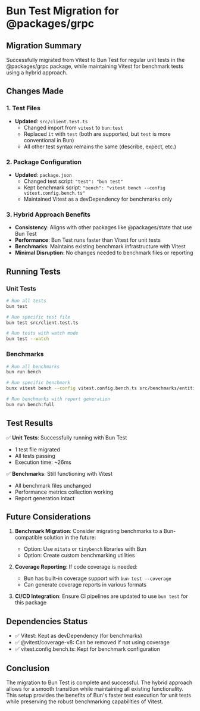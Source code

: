 # Bun Test Migration for @packages/grpc

## Migration Summary

Successfully migrated from Vitest to Bun Test for regular unit tests in the @packages/grpc package, while maintaining Vitest for benchmark tests using a hybrid approach.

## Changes Made

### 1. Test Files
- **Updated**: `src/client.test.ts`
  - Changed import from `vitest` to `bun:test`
  - Replaced `it` with `test` (both are supported, but `test` is more conventional in Bun)
  - All other test syntax remains the same (describe, expect, etc.)

### 2. Package Configuration
- **Updated**: `package.json`
  - Changed test script: `"test": "bun test"`
  - Kept benchmark script: `"bench": "vitest bench --config vitest.config.bench.ts"`
  - Maintained Vitest as a devDependency for benchmarks only

### 3. Hybrid Approach Benefits
- **Consistency**: Aligns with other packages like @packages/state that use Bun Test
- **Performance**: Bun Test runs faster than Vitest for unit tests
- **Benchmarks**: Maintains existing benchmark infrastructure with Vitest
- **Minimal Disruption**: No changes needed to benchmark files or reporting

## Running Tests

### Unit Tests
```bash
# Run all tests
bun test

# Run specific test file
bun test src/client.test.ts

# Run tests with watch mode
bun test --watch
```

### Benchmarks
```bash
# Run all benchmarks
bun run bench

# Run specific benchmark
bunx vitest bench --config vitest.config.bench.ts src/benchmarks/entities.bench.ts

# Run benchmarks with report generation
bun run bench:full
```

## Test Results

✅ **Unit Tests**: Successfully running with Bun Test
- 1 test file migrated
- All tests passing
- Execution time: ~26ms

✅ **Benchmarks**: Still functioning with Vitest
- All benchmark files unchanged
- Performance metrics collection working
- Report generation intact

## Future Considerations

1. **Benchmark Migration**: Consider migrating benchmarks to a Bun-compatible solution in the future:
   - Option: Use `mitata` or `tinybench` libraries with Bun
   - Option: Create custom benchmarking utilities

2. **Coverage Reporting**: If code coverage is needed:
   - Bun has built-in coverage support with `bun test --coverage`
   - Can generate coverage reports in various formats

3. **CI/CD Integration**: Ensure CI pipelines are updated to use `bun test` for this package

## Dependencies Status

- ✅ Vitest: Kept as devDependency (for benchmarks)
- ✅ @vitest/coverage-v8: Can be removed if not using coverage
- ✅ vitest.config.bench.ts: Kept for benchmark configuration

## Conclusion

The migration to Bun Test is complete and successful. The hybrid approach allows for a smooth transition while maintaining all existing functionality. This setup provides the benefits of Bun's faster test execution for unit tests while preserving the robust benchmarking capabilities of Vitest.